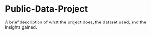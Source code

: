# Public-Data-Project
A brief description of what the project does, the dataset used, and the insights gained.
